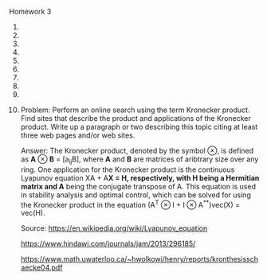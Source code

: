 Homework 3

1.

2.

3.

4.

5.

6.

7.

8.

9.

10. Problem: Perform an online search using the term Kronecker product. Find sites that describe the product and applications of the Kronecker product. Write up a paragraph or two describing this topic citing at least three web pages and/or web sites.

    Answer: The Kronecker product, denoted by the symbol ⊗, is defined as <b>A</b> ⊗ <b>B</b> = \[a<sub>ij</sub>B\], where <b>A</b> and <b>B</b> are matrices of aribtrary size over any ring. One application for the Kronecker product is the continuous Lyapunov equation XA + A<sup>**</sup>X = H, respectively, with H being a Hermitian matrix and A<sup>**</sup> being the conjugate transpose of A. This equation is used in stability analysis and optimal control, which can be solved for using the Kronecker product in the equation (A<sup>T</sup> ⊗ I + I ⊗ A<sup>**</sup>)vec(X) = vec(H).
    
    Source: https://en.wikipedia.org/wiki/Lyapunov_equation
    
    https://www.hindawi.com/journals/jam/2013/296185/
    
    https://www.math.uwaterloo.ca/~hwolkowi/henry/reports/kronthesisschaecke04.pdf
